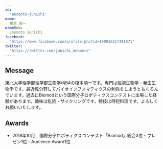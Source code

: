 ```yaml
---
id:
  'enomoto-junichi'
name:
  榎本 順一
nameSub:
  Enomoto Junichi
facebook:
  "https://www.facebook.com/profile.php?id=100016317391071"
twitter:
  "https://twitter.com/junichi_enomoto"
---
```



## Message
東北大学理学部理学部生物学科B4の榎本順一です。専門は細胞生物学・発生生物学です。最近転分野してバイオインフォマティクスの勉強をしようともくろんでいます。過去にBiomodという国際分子ロボティクスコンテストに出場した経験があります。趣味は乱読・サイクリングです。特技は時短料理です。よろしくお願いいたします。

## Awards
- 2019年10月　国際分子ロボティクスコンテスト「Biomod」総合3位・プレゼン1位・Audience Award1位
